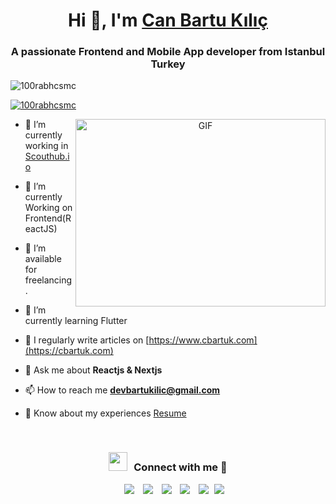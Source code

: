 <h1 align="center">Hi 👋, I'm <a href="https://cbartuk.com" target="blank">
Can Bartu Kılıç</a></h1>
<h3 align="center">A passionate Frontend and Mobile App developer from Istanbul Turkey</h3>

<p align="left"> <img src="https://komarev.com/ghpvc/?username=100rabhcsmc&label=Profile%20views&color=0e75b6&style=flat" alt="100rabhcsmc" /> </p>

<p align="left"> <a href="https://twitter.com/SenatorMaul" target="blank"><img src="https://img.shields.io/twitter/follow/SenatorMaul?logo=twitter&style=for-the-badge" alt="100rabhcsmc" /></a> </p>

<a target="_blank" align="center">
  <img align="right" top="500" height="300" width="400" alt="GIF" src="https://media.giphy.com/media/SWoSkN6DxTszqIKEqv/giphy.gif">
</a>

- 🔭 I’m currently working in <a href="https://www.scouthub.io" target="blank">Scouthub.io</a>

- 🌱 I’m currently Working on Frontend(ReactJS)

- 🤝 I’m available for freelancing.

- 🌱 I’m currently learning Flutter

- 📝 I regularly write articles on [https://www.cbartuk.com](https://cbartuk.com)

- 💬 Ask me about **Reactjs & Nextjs**

- 📫 How to reach me **devbartukilic@gmail.com**

- 📄 Know about my experiences <a href="/Can-Bartu-Kilic-EN-Current-CV.pdf" target="blank">Resume</a>
<br/>
<h3 align="center" > <img src="https://media.giphy.com/media/iY8CRBdQXODJSCERIr/giphy.gif" width="30" height="30" style="margin-right: 10px;">Connect with me 🤝 </h3>

<p align="center">

 <div align="center"  class="icons-social" style="margin-left: 10px;">
        <a style="margin-left: 10px;"  target="_blank" href="https://www.linkedin.com/in/cbartuk/">
			<img src="https://img.icons8.com/doodle/40/000000/linkedin--v2.png"></a>
        <a style="margin-left: 10px;" target="_blank" href="https://github.com/cbartuk">
		<img src="https://img.icons8.com/doodle/40/000000/github--v1.png"></a>
		<a style="margin-left: 10px;" target="_blank" href="https://stackoverflow.com/users/17040882/can-bartu-k%c4%b1l%c4%b1%c3%a7">
				<img src="https://img.icons8.com/external-tal-revivo-color-tal-revivo/40/000000/external-stack-overflow-is-a-question-and-answer-site-for-professional-logo-color-tal-revivo.png"></a>
        <a style="margin-left: 10px;" target="_blank" href="https://www.instagram.com/cbartuk/">
			<img src="https://img.icons8.com/doodle/40/000000/instagram-new--v2.png"></a>
		<a style="margin-left: 10px;" target="_blank" href="https://twitter.com/SenatorMaul">
			<img src="https://img.icons8.com/doodle/1x/twitter-squared--v2.png" ></a>
		<a style="margin-left: 5px;" target="_blank" href="/Can-Bartu-Kilic-EN-Current-CV.pdf">
					<img src="https://img.icons8.com/plasticine/0.5x/resume.png" ></a>
      </div>

</p>